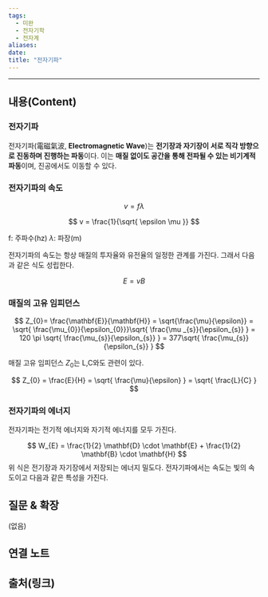 ```yaml
---
tags:
  - 미완
  - 전자기학
  - 전자계
aliases: 
date:
title: "전자기파"
---
```


---

## 내용(Content)

### 전자기파

전자기파(電磁氣波, **Electromagnetic Wave**)는 **전기장과 자기장이 서로 직각 방향으로 진동하며 진행하는 파동**이다. 이는 **매질 없이도 공간을 통해 전파될 수 있는 비기계적 파동**이며, 진공에서도 이동할 수 있다.

### 전자기파의 속도

$$
v = f \lambda
$$

$$
v =  \frac{1}{\sqrt{ \epsilon \mu }} 
$$

f: 주파수(hz)
$\lambda$: 파장(m)

전자기파의 속도는 항상 매질의 투자율와 유전율의 일정한 관계를 가진다. 그래서 다음과 같은 식도 성립한다.

$$
E = vB
$$

### 매질의 고유 임피던스

$$
Z_{0}= \frac{\mathbf{E}}{\mathbf{H}} = \sqrt{\frac{\mu}{\epsilon}} = \sqrt{ \frac{\mu_{0}}{\epsilon_{0}}}\sqrt{ \frac{\mu _{s}}{\epsilon_{s}} } = 120 \pi \sqrt{ \frac{\mu_{s}}{\epsilon_{s}} } = 377\sqrt{ \frac{\mu_{s}}{\epsilon_{s}} }
$$


매질 고유 임피던스 $Z_{0}$는 L,C와도 관련이 있다.

$$
Z_{0} = \frac{E}{H} = \sqrt{ \frac{\mu}{\epsilon} } = \sqrt{ \frac{L}{C} }
$$





### 전자기파의 에너지

전자기파는 전기적 에너지와 자기적 에너지를 모두 가진다.

$$
W_{E} = \frac{1}{2} \mathbf{D} \cdot \mathbf{E} + \frac{1}{2} \mathbf{B} \cdot \mathbf{H}
$$
위 식은 전기장과 자기장에서 저장되는 에너지 밀도다. 전자기파에서는 속도는 빛의 속도이고 다음과 같은 특성을 가진다.


## 질문 & 확장

(없음)

## 연결 노트

## 출처(링크)





